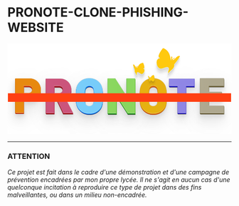# PRONOTE-CLONE-PHISHING-WEBSITE
 
![Logo Pronote](./public/images/Logo-pronote.png)

---

### ATTENTION

_Ce projet est fait dans le cadre d'une démonstration et d'une campagne de prévention encadrées par mon propre lycée. Il ne s'agit en aucun cas d'une quelconque incitation à reproduire ce type de projet dans des fins malveillantes, ou dans un milieu non-encadrée._
